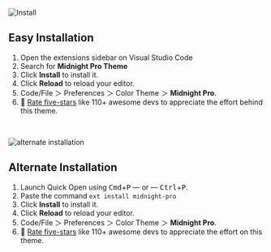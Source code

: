 ![Install](https://raw.githubusercontent.com/adamhmid/midnight-pro-vscode/main/images/4_install.png)

## Easy Installation

1. Open the extensions sidebar on Visual Studio Code
2. Search for **Midnight Pro Theme**
3. Click **Install** to install it.
4. Click **Reload** to reload your editor.
5. Code/File ＞ Preferences ＞ Color Theme ＞ **Midnight Pro**.
6. 🌟 [Rate five-stars](https://marketplace.visualstudio.com/items?itemName=adamhmid.midnight-pro&ssr=false#review-details) like 110+ awesome devs to appreciate the effort behind this theme.

<br>

![alternate installation](https://raw.githubusercontent.com/adamhmid/midnight-pro-vscode/main/images/5_alternate_installation.png)

## Alternate Installation

1. Launch Quick Open using <kbd>Cmd</kbd>+<kbd>P</kbd> — or — <kbd>Ctrl</kbd>+<kbd>P</kbd>.
2. Paste the command `ext install midnight-pro`
3. Click **Install** to install it.
4. Click **Reload** to reload your editor.
5. Code/File ＞ Preferences ＞ Color Theme ＞ **Midnight Pro**.
6. 🌟 [Rate five-stars](https://marketplace.visualstudio.com/items?itemName=adamhmid.midnight-pro&ssr=false#review-details) like 110+ awesome devs to appreciate the effort on this theme.

<br>

